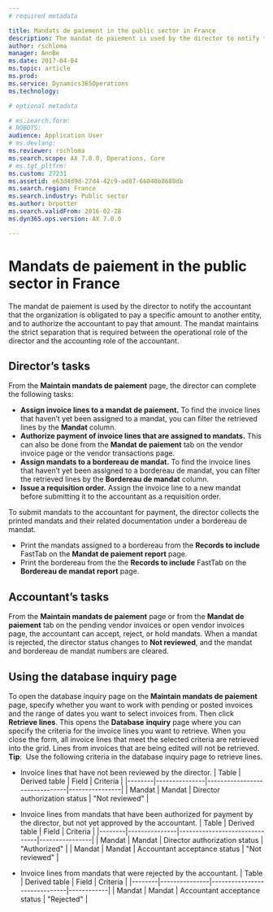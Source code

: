 ```yaml
---
# required metadata

title: Mandats de paiement in the public sector in France
description: The mandat de paiement is used by the director to notify the accountant that the organization is obligated to pay a specific amount to another entity, and to authorize the accountant to pay that amount. The mandat maintains the strict separation that is required between the operational role of the director and the accounting role of the accountant.
author: rschloma
manager: AnnBe
ms.date: 2017-04-04
ms.topic: article
ms.prod: 
ms.service: Dynamics365Operations
ms.technology: 

# optional metadata

# ms.search.form: 
# ROBOTS: 
audience: Application User
# ms.devlang: 
ms.reviewer: rschloma
ms.search.scope: AX 7.0.0, Operations, Core
# ms.tgt_pltfrm: 
ms.custom: 27231
ms.assetid: e63d4d9d-27d4-42c9-ad87-66040b8680db
ms.search.region: France
ms.search.industry: Public sector
ms.author: brpotter
ms.search.validFrom: 2016-02-28
ms.dyn365.ops.version: AX 7.0.0

---
```


# Mandats de paiement in the public sector in France

The mandat de paiement is used by the director to notify the accountant that the organization is obligated to pay a specific amount to another entity, and to authorize the accountant to pay that amount. The mandat maintains the strict separation that is required between the operational role of the director and the accounting role of the accountant.

Director’s tasks
----------------

From the **Maintain mandats de paiement** page, the director can complete the following tasks:

-   **Assign invoice lines to a mandat de paiement.** To find the invoice lines that haven’t yet been assigned to a mandat, you can filter the retrieved lines by the **Mandat** column.
-   **Authorize payment of invoice lines that are assigned to mandats.** This can also be done from the **Mandat de paiement** tab on the vendor invoice page or the vendor transactions page.
-   **Assign mandats to a bordereau de mandat.** To find the invoice lines that haven’t yet been assigned to a bordereau de mandat, you can filter the retrieved lines by the **Bordereau de mandat** column.
-   **Issue a requisition order.** Assign the invoice line to a new mandat before submitting it to the accountant as a requisition order.

To submit mandats to the accountant for payment, the director collects the printed mandats and their related documentation under a bordereau de mandat.

-   Print the mandats assigned to a bordereau from the **Records to include** FastTab on the **Mandat de paiement report** page.
-   Print the bordereau from the the **Records to include** FastTab on the **Bordereau de mandat report** page.

## Accountant’s tasks
From the **Maintain mandats de paiement** page or from the **Mandat de paiement** tab on the pending vendor invoices or open vendor invoices page, the accountant can accept, reject, or hold mandats. When a mandat is rejected, the director status changes to **Not reviewed**, and the mandat and bordereau de mandat numbers are cleared.

## Using the database inquiry page
To open the database inquiry page on the **Maintain mandats de paiement** page, specify whether you want to work with pending or posted invoices and the range of dates you want to select invoices from. Then click **Retrieve lines**. This opens the **Database** **inquiry** page where you can specify the criteria for the invoice lines you want to retrieve. When you close the form, all invoice lines that meet the selected criteria are retrieved into the grid. Lines from invoices that are being edited will not be retrieved. **Tip**:  Use the following criteria in the database inquiry page to retrieve lines.

-   Invoice lines that have not been reviewed by the director.
    | Table  | Derived table | Field                         | Criteria       |
    |--------|---------------|-------------------------------|----------------|
    | Mandat | Mandat        | Director authorization status | "Not reviewed" |

-   Invoice lines from mandats that have been authorized for payment by the director, but not yet approved by the accountant.
    | Table  | Derived table | Field                         | Criteria       |
    |--------|---------------|-------------------------------|----------------|
    | Mandat | Mandat        | Director authorization status | "Authorized"   |
    | Mandat | Mandat        | Accountant acceptance status  | "Not reviewed" |

-   Invoice lines from mandats that were rejected by the accountant.
    | Table  | Derived table | Field                        | Criteria   |
    |--------|---------------|------------------------------|------------|
    | Mandat | Mandat        | Accountant acceptance status | "Rejected" |



